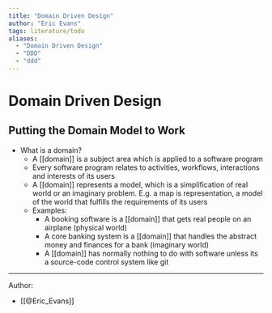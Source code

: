```yaml
---
title: "Domain Driven Design"
author: "Eric Evans"
tags: literature/todo
aliases:
  - "Domain Driven Design"
  - "DDD"
  - "ddd"
---
```


# Domain Driven Design

## Putting the Domain Model to Work
- What is a domain?
	- A [[domain]] is a subject area which is applied to a software program
	- Every software program relates to activities, workflows, interactions and interests of its users
	- A [[domain]] represents a model, which is a simplification of real world or an imaginary problem. E.g. a map is representation, a model of the world that fulfills the requirements of its users
	- Examples:
		- A booking software is a [[domain]] that gets real people on an airplane (physical world)
		- A core banking system is a [[domain]] that handles the abstract money and finances for a bank (imaginary world)
		- A [[domain]] has normally nothing to do with software unless its a source-code control system like git


***

Author:
- [[@Eric_Evans]]
